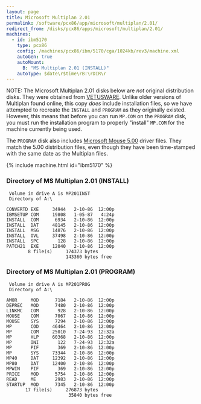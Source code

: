 ```yaml
---
layout: page
title: Microsoft Multiplan 2.01
permalink: /software/pcx86/app/microsoft/multiplan/2.01/
redirect_from: /disks/pcx86/apps/microsoft/multiplan/2.01/
machines:
  - id: ibm5170
    type: pcx86
    config: /machines/pcx86/ibm/5170/cga/1024kb/rev3/machine.xml
    autoGen: true
    autoMount:
      B: "MS Multiplan 2.01 (INSTALL)"
    autoType: $date\r$time\rB:\rDIR\r
---
```


NOTE: The Microsoft Multiplan 2.01 disks below are *not* original distribution disks.  They were obtained from
[VETUSWARE](https://vetusware.com/download/Multiplan%20Version%202/?id=5148).  Unlike older versions of Multiplan
found online, this copy *does* include installation files, so we have attempted to recreate the `INSTALL` and
`PROGRAM` as they originally existed.  However, this means that before you can run `MP.COM` on the `PROGRAM` disk,
you must run the installation program to properly "install" `MP.COM` for the machine currently being used.

The `PROGRAM` disk also includes [Microsoft Mouse 5.00](/software/pcx86/dev/mouse/microsoft/5.00/) driver files.
They match the 5.00 distribution files, even though they have been time-stamped with the same date as the Multiplan
files.

{% include machine.html id="ibm5170" %}

### Directory of MS Multiplan 2.01 (INSTALL)

     Volume in drive A is MP201INST
     Directory of A:\

    CONVERTD EXE     34944   2-10-86  12:00p
    IBMSETUP COM     19808   1-05-87   4:24p
    INSTALL  COM      6934   2-10-86  12:00p
    INSTALL  DAT     48145   2-10-86  12:00p
    INSTALL  MSG     14876   2-10-86  12:00p
    INSTALL  OVL     37498   2-10-86  12:00p
    INSTALL  SPC       128   2-10-86  12:00p
    PATCH21  EXE     12040   2-10-86  12:00p
            8 file(s)     174373 bytes
                          143360 bytes free

### Directory of MS Multiplan 2.01 (PROGRAM)

     Volume in drive A is MP201PROG
     Directory of A:\

    AMOR     MOD      7184   2-10-86  12:00p
    DEPREC   MOD      7480   2-10-86  12:00p
    LINKMC   COM       928   2-10-86  12:00p
    MOUSE    COM      7067   2-10-86  12:00p
    MOUSE    SYS      7294   2-10-86  12:00p
    MP       COD     46464   2-10-86  12:00p
    MP       COM     25010   7-24-93  12:32a
    MP       HLP     60368   2-10-86  12:00p
    MP       INI       122   7-24-93  12:32a
    MP       PIF       369   2-10-86  12:00p
    MP       SYS     73344   2-10-86  12:00p
    MP40     DAT     12392   2-10-86  12:00p
    MP80     DAT     12400   2-10-86  12:00p
    MPWIN    PIF       369   2-10-86  12:00p
    PRICE    MOD      5754   2-10-86  12:00p
    READ     ME       2983   2-10-86  12:00p
    STARTUP  MOD      7345   2-10-86  12:00p
           17 file(s)     276873 bytes
                           35840 bytes free
